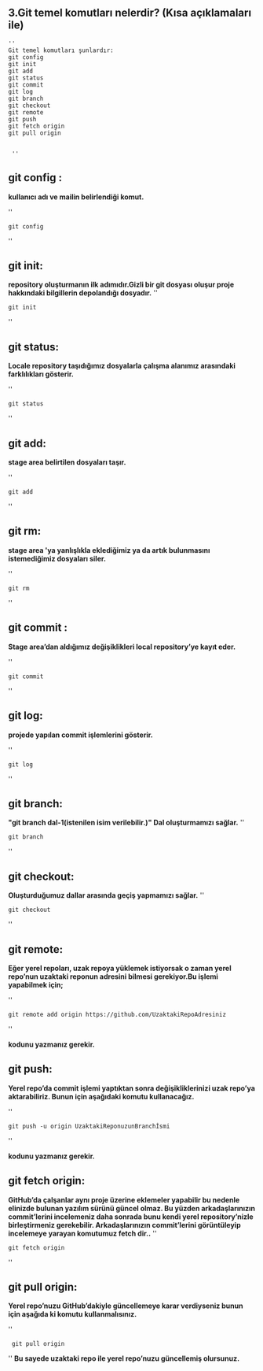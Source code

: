 ## **3.Git temel komutları nelerdir? (Kısa açıklamaları ile)**
    '' 
    Git temel komutları şunlardır: 
    git config
    git init
    git add
    git status
    git commit
    git log
    git branch
    git checkout
    git remote
    git push
    git fetch origin
    git pull origin


     ''

## git config :
**kullanıcı adı ve mailin belirlendiği komut.** 

'' 


    git config

''

## git init:
**repository oluşturmanın ilk adımıdır.Gizli bir git dosyası oluşur proje hakkındaki bilgillerin depolandığı dosyadır.**
'' 


    git init

''

## git status:
**Locale repository taşıdığımız dosyalarla  çalışma alanımız arasındaki farklılıkları gösterir.**

'' 


    git status

''

## git add:
**stage area belirtilen dosyaları taşır.**

'' 


    git add

''

## git rm: 
**stage area 'ya  yanlışlıkla eklediğimiz  ya da artık bulunmasını istemediğimiz dosyaları siler.**

'' 


    git rm

''

## git commit :
**Stage area’dan aldığımız değişiklikleri local repository’ye kayıt eder.**

'' 


    git commit

''

## git log:
**projede yapılan commit işlemlerini gösterir.**

'' 


    git log

''

## git branch:
**"git branch dal-1(istenilen isim verilebilir.)" Dal oluşturmamızı sağlar.**
'' 


    git branch

''

## git checkout:
**Oluşturduğumuz dallar arasında geçiş yapmamızı sağlar.**
'' 


    git checkout

''

## git remote:
**Eğer yerel repoları, uzak repoya yüklemek istiyorsak o zaman yerel repo’nun uzaktaki reponun adresini bilmesi gerekiyor.Bu işlemi yapabilmek için;**
   
   '' 


    git remote add origin https://github.com/UzaktakiRepoAdresiniz


''

**kodunu yazmanız gerekir.**

## git push:
**Yerel repo’da commit işlemi yaptıktan sonra değişikliklerinizi uzak repo’ya aktarabiliriz. Bunun için aşağıdaki komutu kullanacağız.**

'' 


    git push -u origin UzaktakiReponuzunBranchİsmi

''

**kodunu yazmanız gerekir.**

## git fetch origin:
**GitHub’da çalşanlar aynı proje üzerine eklemeler yapabilir bu nedenle elinizde bulunan yazılım sürünü güncel olmaz. Bu yüzden arkadaşlarınızın commit’lerini incelemeniz daha sonrada bunu kendi yerel repository’nizle birleştirmeniz gerekebilir. Arkadaşlarınızın commit’lerini görüntüleyip incelemeye yarayan komutumuz fetch dir..**
'' 


    git fetch origin

''

## git pull origin:
 **Yerel repo’nuzu GitHub’dakiyle güncellemeye karar verdiyseniz bunun için aşağıda ki komutu kullanmalısınız.**
 
 '' 

     git pull origin

''
**Bu sayede uzaktaki repo ile yerel repo’nuzu güncellemiş olursunuz.**